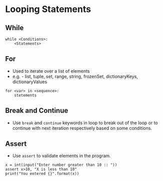 # Looping Statements

## While

```buildoutcfg
while <Conditions>:
    <Statements>
```

## For

- Used to iterate over a list of elements
- e.g. - list, tuple, set, range, string, frozenSet, dictionaryKeys, dictionaryValues
```buildoutcfg
for <var> in <sequence>:
    stetements
```

## Break and Continue

- Use `break` and `continue` keywords in loop to break out of the loop or to continue with next iteration respectively based on some conditions.

## Assert

- Use `assert` to validate elements in the program.
```buildoutcfg
x = int(input("Enter number greater than 10 :: "))
assert x>10, "X is less than 10"
print("You entered {}".format(x))
```
